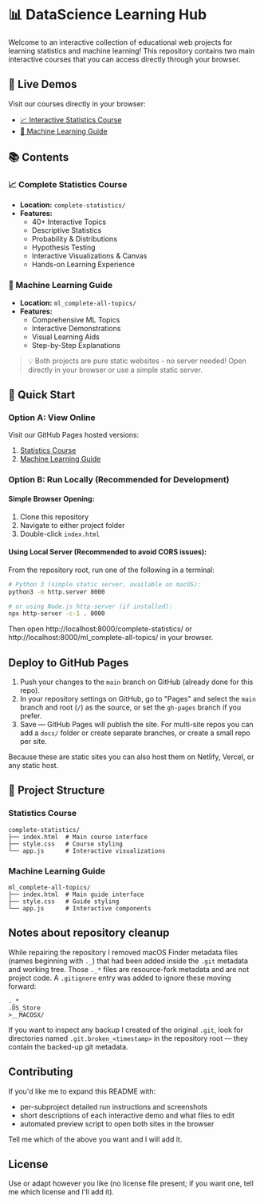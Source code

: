 # 📊 DataScience Learning Hub

Welcome to an interactive collection of educational web projects for learning statistics and machine learning! This repository contains two main interactive courses that you can access directly through your browser.

## 🎯 Live Demos

Visit our courses directly in your browser:

- [📈 Interactive Statistics Course](https://aashishgarg13.github.io/DataScience/complete-statistics/)
- [🤖 Machine Learning Guide](https://aashishgarg13.github.io/DataScience/ml_complete-all-topics/)

## 📚 Contents

### 📈 Complete Statistics Course
- **Location:** `complete-statistics/`
- **Features:**
  - 40+ Interactive Topics
  - Descriptive Statistics
  - Probability & Distributions
  - Hypothesis Testing
  - Interactive Visualizations & Canvas
  - Hands-on Learning Experience

### 🤖 Machine Learning Guide
- **Location:** `ml_complete-all-topics/`
- **Features:**
  - Comprehensive ML Topics
  - Interactive Demonstrations
  - Visual Learning Aids
  - Step-by-Step Explanations

> 💡 Both projects are pure static websites - no server needed! Open directly in your browser or use a simple static server.

## 🚀 Quick Start

### Option A: View Online
Visit our GitHub Pages hosted versions:
1. [Statistics Course](https://aashishgarg13.github.io/DataScience/complete-statistics/)
2. [Machine Learning Guide](https://aashishgarg13.github.io/DataScience/ml_complete-all-topics/)

### Option B: Run Locally (Recommended for Development)

#### Simple Browser Opening:
1. Clone this repository
2. Navigate to either project folder
3. Double-click `index.html`

#### Using Local Server (Recommended to avoid CORS issues):

From the repository root, run one of the following in a terminal:

```bash
# Python 3 (simple static server, available on macOS):
python3 -m http.server 8000

# or using Node.js http-server (if installed):
npx http-server -c-1 . 8000
```

Then open http://localhost:8000/complete-statistics/ or http://localhost:8000/ml_complete-all-topics/ in your browser.

## Deploy to GitHub Pages

1. Push your changes to the `main` branch on GitHub (already done for this repo).
2. In your repository settings on GitHub, go to "Pages" and select the `main` branch and root (`/`) as the source, or set the `gh-pages` branch if you prefer.
3. Save — GitHub Pages will publish the site. For multi-site repos you can add a `docs/` folder or create separate branches, or create a small repo per site.

Because these are static sites you can also host them on Netlify, Vercel, or any static host.

## 📁 Project Structure

### Statistics Course
```
complete-statistics/
├── index.html  # Main course interface
├── style.css   # Course styling
└── app.js      # Interactive visualizations
```

### Machine Learning Guide
```
ml_complete-all-topics/
├── index.html  # Main guide interface
├── style.css   # Guide styling
└── app.js      # Interactive components
```

## Notes about repository cleanup

While repairing the repository I removed macOS Finder metadata files (names beginning with `._`) that had been added inside the `.git` metadata and working tree. Those `._*` files are resource-fork metadata and are not project code. A `.gitignore` entry was added to ignore these moving forward:

```
._*
.DS_Store
>__MACOSX/
```

If you want to inspect any backup I created of the original `.git`, look for directories named `.git.broken_<timestamp>` in the repository root — they contain the backed-up git metadata.

## Contributing

If you'd like me to expand this README with:

- per-subproject detailed run instructions and screenshots
- short descriptions of each interactive demo and what files to edit
- automated preview script to open both sites in the browser

Tell me which of the above you want and I will add it.

## License

Use or adapt however you like (no license file present; if you want one, tell me which license and I'll add it).
